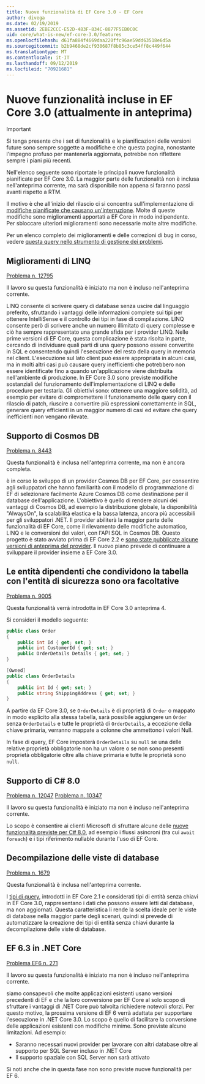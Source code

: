 ```yaml
---
title: Nuove funzionalità di EF Core 3.0 - EF Core
author: divega
ms.date: 02/19/2019
ms.assetid: 2EBE2CCC-E52D-483F-834C-8877F5EB0C0C
uid: core/what-is-new/ef-core-3.0/features
ms.openlocfilehash: d61fa884f4669daa220ffc96ae59dd63518e6d5a
ms.sourcegitcommit: b2b9468de2cf930687f8b85c3ce54ff8c449f644
ms.translationtype: MT
ms.contentlocale: it-IT
ms.lasthandoff: 09/12/2019
ms.locfileid: "70921681"
---
```

# <a name="new-features-included-in-ef-core-30-currently-in-preview"></a>Nuove funzionalità incluse in EF Core 3.0 (attualmente in anteprima)

> [!IMPORTANT]
> Si tenga presente che i set di funzionalità e le pianificazioni delle versioni future sono sempre soggette a modifiche e che questa pagina, nonostante l'impegno profuso per mantenerla aggiornata, potrebbe non riflettere sempre i piani più recenti.

Nell'elenco seguente sono riportate le principali nuove funzionalità pianificate per EF Core 3.0.
La maggior parte delle funzionalità non è inclusa nell'anteprima corrente, ma sarà disponibile non appena si faranno passi avanti rispetto a RTM.

Il motivo è che all'inizio del rilascio ci si concentra sull'implementazione di [modifiche pianificate che causano un'interruzione](xref:core/what-is-new/ef-core-3.0/breaking-changes).
Molte di queste modifiche sono miglioramenti apportati a EF Core in modo indipendente.
Per sbloccare ulteriori miglioramenti sono necessarie molte altre modifiche. 

Per un elenco completo dei miglioramenti e delle correzioni di bug in corso, vedere [questa query nello strumento di gestione dei problemi](https://github.com/aspnet/EntityFrameworkCore/issues?q=is%3Aopen+is%3Aissue+milestone%3A3.0.0+sort%3Areactions-%2B1-desc).

## <a name="linq-improvements"></a>Miglioramenti di LINQ 

[Problema n. 12795](https://github.com/aspnet/EntityFrameworkCore/issues/12795)

Il lavoro su questa funzionalità è iniziato ma non è incluso nell'anteprima corrente.

LINQ consente di scrivere query di database senza uscire dal linguaggio preferito, sfruttando i vantaggi delle informazioni complete sui tipi per ottenere IntelliSense e il controllo dei tipi in fase di compilazione.
LINQ consente però di scrivere anche un numero illimitato di query complesse e ciò ha sempre rappresentato una grande sfida per i provider LINQ.
Nelle prime versioni di EF Core, questa complicazione è stata risolta in parte, cercando di individuare quali parti di una query possono essere convertite in SQL e consentendo quindi l'esecuzione del resto della query in memoria nel client.
L'esecuzione sul lato client può essere appropriata in alcuni casi, ma in molti altri casi può causare query inefficienti che potrebbero non essere identificate fino a quando un'applicazione viene distribuita nell'ambiente di produzione.
In EF Core 3.0 sono previste modifiche sostanziali del funzionamento dell'implementazione di LINQ e delle procedure per testarla.
Gli obiettivi sono: ottenere una maggiore solidità, ad esempio per evitare di compromettere il funzionamento delle query con il rilascio di patch, riuscire a convertire più espressioni correttamente in SQL, generare query efficienti in un maggior numero di casi ed evitare che query inefficienti non vengano rilevate.

## <a name="cosmos-db-support"></a>Supporto di Cosmos DB 

[Problema n. 8443](https://github.com/aspnet/EntityFrameworkCore/issues/8443)

Questa funzionalità è inclusa nell'anteprima corrente, ma non è ancora completa. 

è in corso lo sviluppo di un provider Cosmos DB per EF Core, per consentire agli sviluppatori che hanno familiarità con il modello di programmazione di EF di selezionare facilmente Azure Cosmos DB come destinazione per il database dell'applicazione.
L'obiettivo è quello di rendere alcuni dei vantaggi di Cosmos DB, ad esempio la distribuzione globale, la disponibilità "AlwaysOn", la scalabilità elastica e la bassa latenza, ancora più accessibili per gli sviluppatori .NET.
Il provider abiliterà la maggior parte delle funzionalità di EF Core, come il rilevamento delle modifiche automatico, LINQ e le conversioni dei valori, con l'API SQL in Cosmos DB.
Questo progetto è stato avviato prima di EF Core 2.2 e [sono state pubblicate alcune versioni di anteprima del provider](https://blogs.msdn.microsoft.com/dotnet/2018/10/17/announcing-entity-framework-core-2-2-preview-3/).
Il nuovo piano prevede di continuare a sviluppare il provider insieme a EF Core 3.0. 

## <a name="dependent-entities-sharing-the-table-with-the-principal-are-now-optional"></a>Le entità dipendenti che condividono la tabella con l'entità di sicurezza sono ora facoltative

[Problema n. 9005](https://github.com/aspnet/EntityFrameworkCore/issues/9005)

Questa funzionalità verrà introdotta in EF Core 3.0 anteprima 4.

Si consideri il modello seguente:
```C#
public class Order
{
    public int Id { get; set; }
    public int CustomerId { get; set; }
    public OrderDetails Details { get; set; }
}

[Owned]
public class OrderDetails
{
    public int Id { get; set; }
    public string ShippingAddress { get; set; }
}
```

A partire da EF Core 3.0, se `OrderDetails` è di proprietà di `Order` o mappato in modo esplicito alla stessa tabella, sarà possibile aggiungere un `Order` senza `OrderDetails` e tutte le proprietà di `OrderDetails`, a eccezione della chiave primaria, verranno mappate a colonne che ammettono i valori Null.

In fase di query, EF Core imposterà `OrderDetails` su `null` se una delle relative proprietà obbligatorie non ha un valore o se non sono presenti proprietà obbligatorie oltre alla chiave primaria e tutte le proprietà sono `null`.

## <a name="c-80-support"></a>Supporto di C# 8.0

[Problema n. 12047](https://github.com/aspnet/EntityFrameworkCore/issues/12047)
[Problema n. 10347](https://github.com/aspnet/EntityFrameworkCore/issues/10347)

Il lavoro su questa funzionalità è iniziato ma non è incluso nell'anteprima corrente.

Lo scopo è consentire ai clienti Microsoft di sfruttare alcune delle [nuove funzionalità previste per C# 8.0](https://blogs.msdn.microsoft.com/dotnet/2018/11/12/building-c-8-0/), ad esempio i flussi asincroni (tra cui `await foreach`) e i tipi riferimento nullable durante l'uso di EF Core.

## <a name="reverse-engineering-of-database-views"></a>Decompilazione delle viste di database

[Problema n. 1679](https://github.com/aspnet/EntityFrameworkCore/issues/1679)

Questa funzionalità è inclusa nell'anteprima corrente.

I [tipi di query](xref:core/modeling/query-types), introdotti in EF Core 2.1 e considerati tipi di entità senza chiavi in EF Core 3.0, rappresentano i dati che possono essere letti dal database, ma non aggiornati.
Questa caratteristica li rende la scelta ideale per le viste di database nella maggior parte degli scenari, quindi si prevede di automatizzare la creazione dei tipi di entità senza chiavi durante la decompilazione delle viste di database.

## <a name="ef-63-on-net-core"></a>EF 6.3 in .NET Core

[Problema EF6 n. 271](https://github.com/aspnet/EntityFramework6/issues/271)

Il lavoro su questa funzionalità è iniziato ma non è incluso nell'anteprima corrente. 

siamo consapevoli che molte applicazioni esistenti usano versioni precedenti di EF e che la loro conversione per EF Core al solo scopo di sfruttare i vantaggi di .NET Core può talvolta richiedere notevoli sforzi.
Per questo motivo, la prossima versione di EF 6 verrà adattata per supportare l'esecuzione in .NET Core 3.0.
Lo scopo è quello di facilitare la conversione delle applicazioni esistenti con modifiche minime.
Sono previste alcune limitazioni. Ad esempio:
- Saranno necessari nuovi provider per lavorare con altri database oltre al supporto per SQL Server incluso in .NET Core
- Il supporto spaziale con SQL Server non sarà attivato

Si noti anche che in questa fase non sono previste nuove funzionalità per EF 6.
